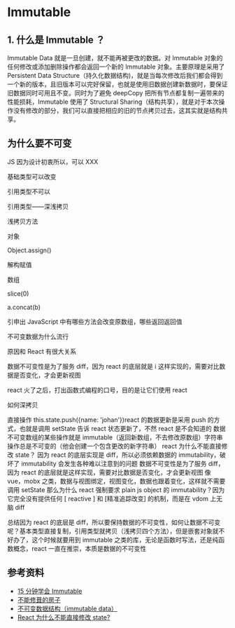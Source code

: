 # Immutable

## 1. 什么是 Immutable ？

Immutable Data 就是一旦创建，就不能再被更改的数据。对 Immutable 对象的任何修改或添加删除操作都会返回一个新的 Immutable 对象。主要原理是采用了 Persistent Data Structure（持久化数据结构)，就是当每次修改后我们都会得到一个新的版本，且旧版本可以完好保留，也就是使用旧数据创建新数据时，要保证旧数据同时可用且不变。同时为了避免 deepCopy 把所有节点都复制一遍带来的性能损耗，Immutable 使用了 Structural Sharing（结构共享），就是对于本次操作没有修改的部分，我们可以直接把相应的旧的节点拷贝过去，这其实就是结构共享。

## 为什么要不可变

JS 因为设计初衷所以，可以 XXX

基础类型可以改变

引用类型不可以

引用类型——深浅拷贝

浅拷贝方法

对象

Object.assign()

解构赋值

数组

slice(0)

a.concat(b)

引申出 JavaScript 中有哪些方法会改变原数组，哪些返回返回值

不可变数据为什么流行

原因和 React 有很大关系

数据不可变性是为了服务 diff，因为 react 的底层就是 i 这样实现的，需要对比数据是否变化，才会更新视图

react 火了之后，打出函数式编程的口号，目的是让它们使用 react

如何深拷贝

直接操作 this.state.push({name: 'johan'})react 的数据更新是采用 push 的方式，也就是调用 setState 告诉 react 状态更新了，不然 react 是不会知道的
数据不可变数组的某些操作就是 immutable（返回新数组，不去修改原数组）字符串操作总是不可变的（他会创建一个包含更改的新字符串）
react 为什么不能直接修改 state？
因为 react 的底层实现是 diff，所以必须依赖数据的 immutability，破坏了 immutability 会发生各种难以注意到的问题
数据不可变性是为了服务 diff，因为 react 的底层就是这样实现，需要对比数据是否变化，才会更新视图
像 vue，mobx 之类，数据与视图绑定，视图变化，数据也跟着变化，这样就不需要调用 setState
那么为什么 react 强制要求 plain js object 的 immutability？因为它完全没有提供任何 [ reactive ] 和 [精准追踪改变] 的机制，而是在 vdom 上无脑 diff

总结因为 react 的底层是 diff，所以要保持数据的不可变性，如何让数据不可变呢？基本类型直接复制，引用类型就拷贝（浅拷贝四个方法），但是嵌套对象就不好办了，这个时候就要用到 immutable 之类的库，无论是函数时写法，还是纯函数概念，react 一直在推崇，本质是数据的不可变性

## 参考资料

-   [15 分钟学会 Immutable](https://mp.weixin.qq.com/s/8-xfY45DLqKDKAhvP16sUw)
-   [不能修葺的房子](https://mp.weixin.qq.com/s/APqvWcqhT5GSYsho_-sEtA)
-   [不可变数据结构（immutable data）](https://github.com/sunyongjian/blog/issues/33)
-   [React 为什么不能直接修改 state?](https://www.zhihu.com/question/440916294/answer/1715903878)
